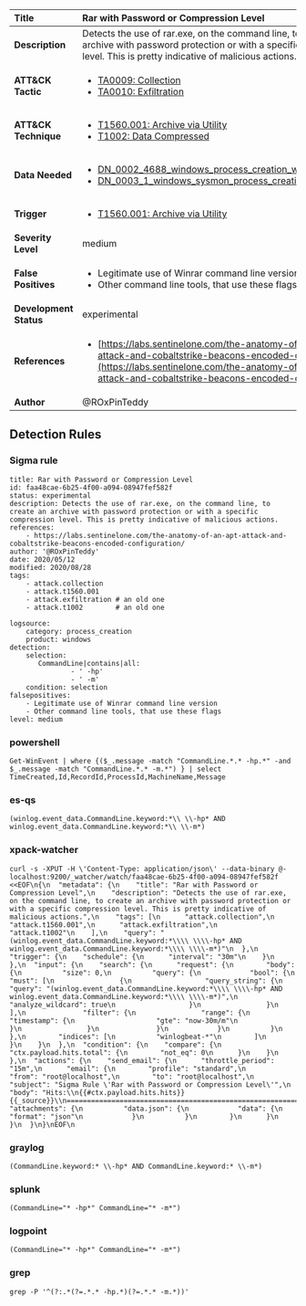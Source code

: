 | Title                    | Rar with Password or Compression Level       |
|:-------------------------|:------------------|
| **Description**          | Detects the use of rar.exe, on the command line, to create an archive with password protection or with a specific compression level. This is pretty indicative of malicious actions. |
| **ATT&amp;CK Tactic**    |  <ul><li>[TA0009: Collection](https://attack.mitre.org/tactics/TA0009)</li><li>[TA0010: Exfiltration](https://attack.mitre.org/tactics/TA0010)</li></ul>  |
| **ATT&amp;CK Technique** | <ul><li>[T1560.001: Archive via Utility](https://attack.mitre.org/techniques/T1560.001)</li><li>[T1002: Data Compressed](https://attack.mitre.org/techniques/T1002)</li></ul>  |
| **Data Needed**          | <ul><li>[DN_0002_4688_windows_process_creation_with_commandline](../Data_Needed/DN_0002_4688_windows_process_creation_with_commandline.md)</li><li>[DN_0003_1_windows_sysmon_process_creation](../Data_Needed/DN_0003_1_windows_sysmon_process_creation.md)</li></ul>  |
| **Trigger**              | <ul><li>[T1560.001: Archive via Utility](../Triggers/T1560.001.md)</li></ul>  |
| **Severity Level**       | medium |
| **False Positives**      | <ul><li>Legitimate use of Winrar command line version</li><li>Other command line tools, that use these flags</li></ul>  |
| **Development Status**   | experimental |
| **References**           | <ul><li>[https://labs.sentinelone.com/the-anatomy-of-an-apt-attack-and-cobaltstrike-beacons-encoded-configuration/](https://labs.sentinelone.com/the-anatomy-of-an-apt-attack-and-cobaltstrike-beacons-encoded-configuration/)</li></ul>  |
| **Author**               | @ROxPinTeddy |


## Detection Rules

### Sigma rule

```
title: Rar with Password or Compression Level 
id: faa48cae-6b25-4f00-a094-08947fef582f
status: experimental
description: Detects the use of rar.exe, on the command line, to create an archive with password protection or with a specific compression level. This is pretty indicative of malicious actions. 
references:
    - https://labs.sentinelone.com/the-anatomy-of-an-apt-attack-and-cobaltstrike-beacons-encoded-configuration/
author: '@ROxPinTeddy'
date: 2020/05/12
modified: 2020/08/28
tags:
    - attack.collection
    - attack.t1560.001
    - attack.exfiltration # an old one  
    - attack.t1002        # an old one  

logsource:
    category: process_creation
    product: windows
detection:
    selection:
       CommandLine|contains|all:
               - ' -hp'
               - ' -m'
    condition: selection
falsepositives:
    - Legitimate use of Winrar command line version
    - Other command line tools, that use these flags
level: medium
```





### powershell
    
```
Get-WinEvent | where {($_.message -match "CommandLine.*.* -hp.*" -and $_.message -match "CommandLine.*.* -m.*") } | select TimeCreated,Id,RecordId,ProcessId,MachineName,Message
```


### es-qs
    
```
(winlog.event_data.CommandLine.keyword:*\\ \\-hp* AND winlog.event_data.CommandLine.keyword:*\\ \\-m*)
```


### xpack-watcher
    
```
curl -s -XPUT -H \'Content-Type: application/json\' --data-binary @- localhost:9200/_watcher/watch/faa48cae-6b25-4f00-a094-08947fef582f <<EOF\n{\n  "metadata": {\n    "title": "Rar with Password or Compression Level",\n    "description": "Detects the use of rar.exe, on the command line, to create an archive with password protection or with a specific compression level. This is pretty indicative of malicious actions.",\n    "tags": [\n      "attack.collection",\n      "attack.t1560.001",\n      "attack.exfiltration",\n      "attack.t1002"\n    ],\n    "query": "(winlog.event_data.CommandLine.keyword:*\\\\ \\\\-hp* AND winlog.event_data.CommandLine.keyword:*\\\\ \\\\-m*)"\n  },\n  "trigger": {\n    "schedule": {\n      "interval": "30m"\n    }\n  },\n  "input": {\n    "search": {\n      "request": {\n        "body": {\n          "size": 0,\n          "query": {\n            "bool": {\n              "must": [\n                {\n                  "query_string": {\n                    "query": "(winlog.event_data.CommandLine.keyword:*\\\\ \\\\-hp* AND winlog.event_data.CommandLine.keyword:*\\\\ \\\\-m*)",\n                    "analyze_wildcard": true\n                  }\n                }\n              ],\n              "filter": {\n                "range": {\n                  "timestamp": {\n                    "gte": "now-30m/m"\n                  }\n                }\n              }\n            }\n          }\n        },\n        "indices": [\n          "winlogbeat-*"\n        ]\n      }\n    }\n  },\n  "condition": {\n    "compare": {\n      "ctx.payload.hits.total": {\n        "not_eq": 0\n      }\n    }\n  },\n  "actions": {\n    "send_email": {\n      "throttle_period": "15m",\n      "email": {\n        "profile": "standard",\n        "from": "root@localhost",\n        "to": "root@localhost",\n        "subject": "Sigma Rule \'Rar with Password or Compression Level\'",\n        "body": "Hits:\\n{{#ctx.payload.hits.hits}}{{_source}}\\n================================================================================\\n{{/ctx.payload.hits.hits}}",\n        "attachments": {\n          "data.json": {\n            "data": {\n              "format": "json"\n            }\n          }\n        }\n      }\n    }\n  }\n}\nEOF\n
```


### graylog
    
```
(CommandLine.keyword:* \\-hp* AND CommandLine.keyword:* \\-m*)
```


### splunk
    
```
(CommandLine="* -hp*" CommandLine="* -m*")
```


### logpoint
    
```
(CommandLine="* -hp*" CommandLine="* -m*")
```


### grep
    
```
grep -P '^(?:.*(?=.*.* -hp.*)(?=.*.* -m.*))'
```



